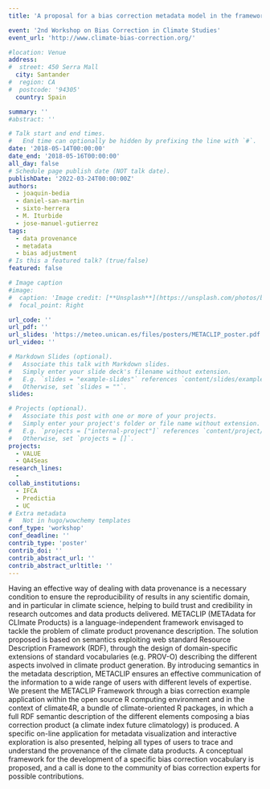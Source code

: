 ```yaml
---
title: 'A proposal for a bias correction metadata model in the framework of METACLIP (METAdata for CLImate Products)'

event: '2nd Workshop on Bias Correction in Climate Studies'
event_url: 'http://www.climate-bias-correction.org/'

#location: Venue
address:
#  street: 450 Serra Mall
  city: Santander
#  region: CA
#  postcode: '94305'
  country: Spain

summary: ''
#abstract: ''

# Talk start and end times.
#   End time can optionally be hidden by prefixing the line with `#`.
date: '2018-05-14T00:00:00'
date_end: '2018-05-16T00:00:00'
all_day: false
# Schedule page publish date (NOT talk date).
publishDate: '2022-03-24T00:00:00Z'
authors: 
  - joaquin-bedia
  - daniel-san-martin
  - sixto-herrera
  - M. Iturbide
  - jose-manuel-gutierrez
tags: 
  - data provenance
  - metadata
  - bias adjustment
# Is this a featured talk? (true/false)
featured: false

# Image caption
#image:
#  caption: 'Image credit: [**Unsplash**](https://unsplash.com/photos/bzdhc5b3Bxs)'
#  focal_point: Right

url_code: ''
url_pdf: ''
url_slides: 'https://meteo.unican.es/files/posters/METACLIP_poster.pdf'
url_video: ''

# Markdown Slides (optional).
#   Associate this talk with Markdown slides.
#   Simply enter your slide deck's filename without extension.
#   E.g. `slides = "example-slides"` references `content/slides/example-slides.md`.
#   Otherwise, set `slides = ""`.
slides:

# Projects (optional).
#   Associate this post with one or more of your projects.
#   Simply enter your project's folder or file name without extension.
#   E.g. `projects = ["internal-project"]` references `content/project/deep-learning/index.md`.
#   Otherwise, set `projects = []`.
projects: 
  - VALUE
  - QA4Seas
research_lines: 
  - 
collab_institutions: 
  - IFCA
  - Predictia
  - UC
# Extra metadata
#   Not in hugo/wowchemy templates
conf_type: 'workshop'
conf_deadline: ''
contrib_type: 'poster'
contrib_doi: ''
contrib_abstract_url: ''
contrib_abstract_urltitle: ''
---
```


Having an effective way of dealing with data provenance is a necessary condition to ensure the reproducibility of results in any scientific domain, and in particular in climate science, helping to build trust and credibility in research outcomes and data products delivered. METACLIP (METAdata for CLImate Products) is a language-independent framework envisaged to tackle the problem of climate product provenance description. The solution proposed is based on semantics exploiting web standard Resource Description Framework (RDF), through the design of domain-specific extensions of standard vocabularies (e.g. PROV-O) describing the different aspects involved in climate product generation. By introducing semantics in the metadata description, METACLIP ensures an effective communication of the information to a wide range of users with different levels of expertise. We present the METACLIP Framework through a bias correction example application within the open source R computing environment and in the context of climate4R, a bundle of climate-oriented R packages, in which a full RDF semantic description of the different elements composing a bias correction product (a climate index future climatology) is produced. A specific on-line application for metadata visualization and interactive exploration is also presented, helping all types of users to trace and understand the provenance of the climate data products. A conceptual framework for the development of a specific bias correction vocabulary is proposed, and a call is done to the community of bias correction experts for possible contributions.
